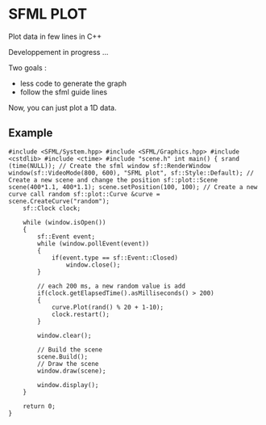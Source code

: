 
SFML PLOT
================================

Plot data in few lines in C++

Developpement in progress ...

Two goals :
 * less code to generate the graph
 * follow the sfml guide lines

Now, you can just plot a 1D data.

## Example

    #include <SFML/System.hpp> #include <SFML/Graphics.hpp> #include <cstdlib> #include <ctime> #include "scene.h" int main() { srand (time(NULL)); // Create the sfml window sf::RenderWindow window(sf::VideoMode(800, 600), "SFML plot", sf::Style::Default); // Create a new scene and change the position sf::plot::Scene scene(400*1.1, 400*1.1); scene.setPosition(100, 100); // Create a new curve call random sf::plot::Curve &curve = scene.CreateCurve("random");
        sf::Clock clock;

        while (window.isOpen())
        {
            sf::Event event;
            while (window.pollEvent(event))
            {
                if(event.type == sf::Event::Closed)
                    window.close();
            }

            // each 200 ms, a new random value is add
            if(clock.getElapsedTime().asMilliseconds() > 200)
            {
                curve.Plot(rand() % 20 + 1-10);
                clock.restart();
            }

            window.clear();

            // Build the scene
            scene.Build();
            // Draw the scene
            window.draw(scene);

            window.display();
        }

        return 0;
    }

